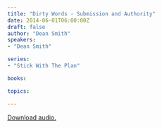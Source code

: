 ```yaml
---
title: "Dirty Words - Submission and Authority"
date: 2014-06-01T06:00:00Z
draft: false
author: "Dean Smith"
speakers:
- "Dean Smith"

series:
- "Stick With The Plan"

books:

topics:

---
```

[Download audio.](https://s3.amazonaws.com/highway/sermons/2014_06/2014-06-01_am.mp3)